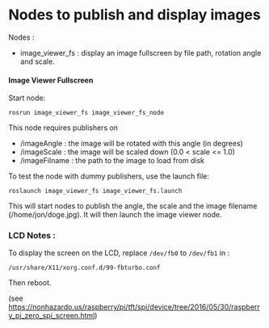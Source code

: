 # Nodes to publish and display images 

Nodes :
  * image_viewer_fs : display an image fullscreen by file path, rotation angle and scale.

#### Image Viewer Fullscreen

Start node:
```
rosrun image_viewer_fs image_viewer_fs_node
```

This node requires publishers on
 * /imageAngle : the image will be rotated with this angle (in degrees)
 * /imageScale : the image will be scaled down (0.0 < scale <= 1.0)
 * /imageFilname : the path to the image to load from disk


To test the node with dummy publishers, use the launch file:
```
roslaunch image_viewer_fs image_viewer_fs.launch
```
This will start nodes to publish the angle, the scale and the image filename (/home/jon/doge.jpg).
It will then launch the image viewer node.



### LCD Notes : 
To display the screen on the LCD, replace `/dev/fb0` to `/dev/fb1` in :

```
/usr/share/X11/xorg.conf.d/99-fbturbo.conf
```

Then reboot.

(see https://nonhazardo.us/raspberry/pi/tft/spi/device/tree/2016/05/30/raspberry_pi_zero_spi_screen.html)

